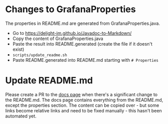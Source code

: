 # Changes to GrafanaProperties

The properties in README.md are generated from GrafanaProperties.java.

- Go to https://delight-im.github.io/Javadoc-to-Markdown/
- Copy the content of GrafanaProperties.java
- Paste the result into README.generated (create the file if it doesn't exist)
- `scripts/update_readme.sh`
- Paste README.generated into README.md starting with `# Properties`

# Update README.md

Please create a PR to the [docs page](https://github.com/grafana/opentelemetry-docs/blob/main/docs/sources/instrumentation/spring-starter.md)
when there's a significant change to the README.md.
The docs page contains everything from the README.md, except the properties section.
The content can be copied over - but some links become relative links and need to be fixed manually - this hasn't been
automated yet.
